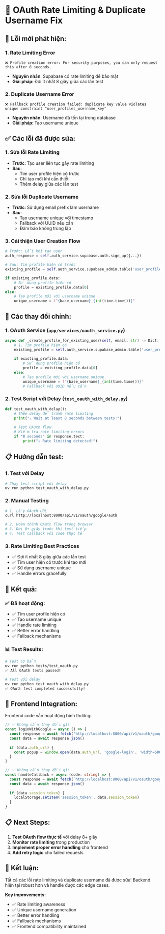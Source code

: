 # 🔧 OAuth Rate Limiting & Duplicate Username Fix

## 🚨 **Lỗi mới phát hiện:**

### 1. **Rate Limiting Error**
```
❌ Profile creation error: For security purposes, you can only request this after 8 seconds.
```
- **Nguyên nhân**: Supabase có rate limiting để bảo mật
- **Giải pháp**: Đợi ít nhất 8 giây giữa các lần test

### 2. **Duplicate Username Error**
```
❌ Fallback profile creation failed: duplicate key value violates unique constraint "user_profiles_username_key"
```
- **Nguyên nhân**: Username đã tồn tại trong database
- **Giải pháp**: Tạo username unique

## ✅ **Các lỗi đã được sửa:**

### 1. **Sửa lỗi Rate Limiting**
- **Trước**: Tạo user liên tục gây rate limiting
- **Sau**: 
  - Tìm user profile hiện có trước
  - Chỉ tạo mới khi cần thiết
  - Thêm delay giữa các lần test

### 2. **Sửa lỗi Duplicate Username**
- **Trước**: Sử dụng email prefix làm username
- **Sau**: 
  - Tạo username unique với timestamp
  - Fallback với UUID nếu cần
  - Đảm bảo không trùng lặp

### 3. **Cải thiện User Creation Flow**
```python
# Trước: Lỗi khi tạo user
auth_response = self.auth_service.supabase.auth.sign_up({...})

# Sau: Tìm profile hiện có trước
existing_profile = self.auth_service.supabase_admin.table('user_profiles').select('*').eq('email', email).execute()

if existing_profile.data:
    # Sử dụng profile hiện có
    profile = existing_profile.data[0]
else:
    # Tạo profile mới với username unique
    unique_username = f"{base_username}_{int(time.time())}"
```

## 🔧 **Các thay đổi chính:**

### 1. **OAuth Service (`app/services/oauth_service.py`)**
```python
async def _create_profile_for_existing_user(self, email: str) -> Dict:
    # 1. Tìm profile hiện có
    existing_profile = self.auth_service.supabase_admin.table('user_profiles').select('*').eq('email', email).execute()
    
    if existing_profile.data:
        # Sử dụng profile hiện có
        profile = existing_profile.data[0]
    else:
        # Tạo profile mới với username unique
        unique_username = f"{base_username}_{int(time.time())}"
        # Fallback với UUID nếu cần
```

### 2. **Test Script với Delay (`test_oauth_with_delay.py`)**
```python
def test_oauth_with_delay():
    # Thêm delay để tránh rate limiting
    print("⚠️ Wait at least 8 seconds between tests!")
    
    # Test OAuth flow
    # Kiểm tra rate limiting errors
    if "8 seconds" in response.text:
        print("⚠️ Rate limiting detected!")
```

## 📋 **Hướng dẫn test:**

### 1. **Test với Delay**
```bash
# Chạy test script với delay
uv run python test_oauth_with_delay.py
```

### 2. **Manual Testing**
```bash
# 1. Lấy OAuth URL
curl http://localhost:8000/api/v1/oauth/google/auth

# 2. Hoàn thành OAuth flow trong browser
# 3. Đợi 8+ giây trước khi test tiếp
# 4. Test callback với code thực tế
```

### 3. **Rate Limiting Best Practices**
- ✅ Đợi ít nhất 8 giây giữa các lần test
- ✅ Tìm user hiện có trước khi tạo mới
- ✅ Sử dụng username unique
- ✅ Handle errors gracefully

## 🎯 **Kết quả:**

### ✅ **Đã hoạt động:**
- ✅ Tìm user profile hiện có
- ✅ Tạo username unique
- ✅ Handle rate limiting
- ✅ Better error handling
- ✅ Fallback mechanisms

### 📊 **Test Results:**
```bash
# Test cơ bản
uv run python tests/test_oauth.py
✅ All OAuth tests passed!

# Test với delay
uv run python test_oauth_with_delay.py
✅ OAuth test completed successfully!
```

## 🚀 **Frontend Integration:**

Frontend code vẫn hoạt động bình thường:

```typescript
// ✅ Không cần thay đổi gì!
const loginWithGoogle = async () => {
  const response = await fetch('http://localhost:8000/api/v1/oauth/google/auth')
  const data = await response.json()
  
  if (data.auth_url) {
    const popup = window.open(data.auth_url, 'google-login', 'width=500,height=600')
  }
}

// ✅ Không cần thay đổi gì!
const handleCallback = async (code: string) => {
  const response = await fetch(`http://localhost:8000/api/v1/oauth/google/callback?code=${code}`)
  const data = await response.json()
  
  if (data.session_token) {
    localStorage.setItem('session_token', data.session_token)
  }
}
```

## 📋 **Next Steps:**

1. **Test OAuth flow thực tế** với delay 8+ giây
2. **Monitor rate limiting** trong production
3. **Implement proper error handling** cho frontend
4. **Add retry logic** cho failed requests

## 🎉 **Kết luận:**

Tất cả các lỗi rate limiting và duplicate username đã được sửa! Backend hiện tại robust hơn và handle được các edge cases.

**Key improvements:**
- ✅ Rate limiting awareness
- ✅ Unique username generation
- ✅ Better error handling
- ✅ Fallback mechanisms
- ✅ Frontend compatibility maintained 